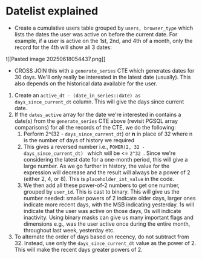 # Datelist explained
- Create a cumulative users table grouped by `users, browser_type` which lists the dates the user was active on before the current date. For example, if a user is active on the 1st, 2nd, and 4th of a month, only the record for the 4th will show all 3 dates:

![[Pasted image 20250618054437.png]]

- CROSS JOIN this with a `generate_series` CTE which generates dates for 30 days. We'll only really be interested in the latest date (usually). This also depends on the historical data available for the user.
1.  Create an `active_dt - (date_in_series::date) as days_since_current_dt` column. This will give the days since current date.
2.  If the `dates_active` array for the date we're interested in contains a date(s) from the `generate_series` CTE above (revisit PGSQL array comparisons) for all the records of the CTE, we do the following: 
	1. Perform 2^(32 - `days_since_current_dt`) or **n** in place of 32 where n is the number of days of history we required
	2. This gives a reversed number i.e., `POWER(2, 32 - days_since_current_dt) ` which will be <= `2^32 `. Since we're considering the latest date for a one-month period, this will give a large number. As we go further in history, the value for the expression will decrease and the result will always be a power of 2 (either 2, 4, or 8). This is `placeholder_int_value` in the code.
	3. We then add all these power-of-2 numbers to get one number, grouped by `user_id`. This is cast to binary. This will give us the number needed: smaller powers of 2 indicate older days, larger ones indicate more recent days, with the MSB indicating yesterday. 1s will indicate that the user was active on those days, 0s will indicate inactivity. Using binary masks can give us many important flags and dimensions e.g., was the user active once during the entire month, throughout last week, yesterday etc.
3. To alternate the order of days based on recency, do not subtract from 32. Instead, use only the `days_since_current_dt` value as the power of 2. This will make the recent days greater powers of 2.